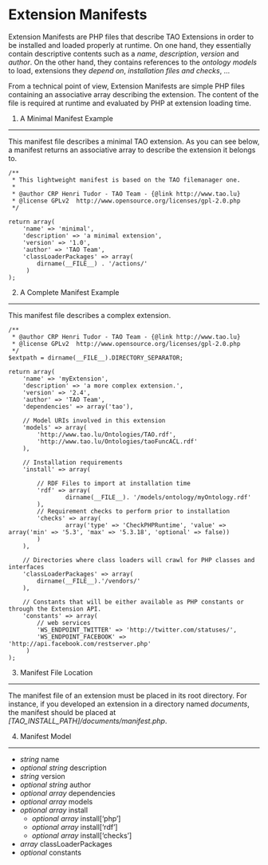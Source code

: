 <!--
author:
    - 'Joel Bout'
created_at: '2012-11-09 13:27:23'
updated_at: '2013-02-26 16:29:22'
tags:
    - Framework-Extensions
-->

Extension Manifests
===================

Extension Manifests are PHP files that describe TAO Extensions in order to be installed and loaded properly at runtime. On one hand, they essentially contain descriptive contents such as a *name*, *description*, *version* and *author*. On the other hand, they contains references to the *ontology models* to load, extensions they *depend on*, *installation files and checks*, …

From a technical point of view, Extension Manifests are simple PHP files containing an associative array describing the extension. The content of the file is required at runtime and evaluated by PHP at extension loading time.

1. A Minimal Manifest Example
-----------------------------

This manifest file describes a minimal TAO extension. As you can see below, a manifest returns an associative array to describe the extension it belongs to.


    /**
     * This lightweight manifest is based on the TAO filemanager one.
     * 
     * @author CRP Henri Tudor - TAO Team - {@link http://www.tao.lu}
     * @license GPLv2  http://www.opensource.org/licenses/gpl-2.0.php
     */

    return array(
        'name' => 'minimal',
        'description' => 'a minimal extension',
        'version' => '1.0',
        'author' => 'TAO Team',
        'classLoaderPackages' => array(
            dirname(__FILE__) . '/actions/'
         )
    );

2. A Complete Manifest Example
------------------------------

This manifest file describes a complex extension.


    /**
     * @author CRP Henri Tudor - TAO Team - {@link http://www.tao.lu}
     * @license GPLv2  http://www.opensource.org/licenses/gpl-2.0.php
     */
    $extpath = dirname(__FILE__).DIRECTORY_SEPARATOR;

    return array(
        'name' => 'myExtension',
        'description' => 'a more complex extension.',
        'version' => '2.4',
        'author' => 'TAO Team',
        'dependencies' => array('tao'),

        // Model URIs involved in this extension
        'models' => array(
            'http://www.tao.lu/Ontologies/TAO.rdf',
            'http://www.tao.lu/Ontologies/taoFuncACL.rdf'
        ),

        // Installation requirements
        'install' => array(

            // RDF Files to import at installation time
            'rdf' => array(
                    dirname(__FILE__). '/models/ontology/myOntology.rdf'
            ),
            // Requirement checks to perform prior to installation
            'checks' => array(
                    array('type' => 'CheckPHPRuntime', 'value' => array('min' => '5.3', 'max' => '5.3.18', 'optional' => false))
            )
        ),

        // Directories where class loaders will crawl for PHP classes and interfaces
        'classLoaderPackages' => array(
            dirname(__FILE__).'/vendors/'
        ),

        // Constants that will be either available as PHP constants or through the Extension API.
        'constants' => array(
            // web services
            'WS_ENDPOINT_TWITTER' => 'http://twitter.com/statuses/',
            'WS_ENDPOINT_FACEBOOK' => 'http://api.facebook.com/restserver.php'
         )
    );

3. Manifest File Location
-------------------------

The manifest file of an extension must be placed in its root directory. For instance, if you developed an extension in a directory named *documents*, the manifest should be placed at *[TAO\_INSTALL\_PATH]/documents/manifest.php*.

4. Manifest Model
-----------------

-   *string* name
-   *optional* *string* description
-   *string* version
-   *optional* *string* author
-   *optional* *array* dependencies
-   *optional* *array* models
-   *optional* *array* install
    -   *optional* *array* install[‘php’]
    -   *optional* *array* install[‘rdf’]
    -   *optional* *array* install[‘checks’]
-   *array* classLoaderPackages
-   *optional* constants


